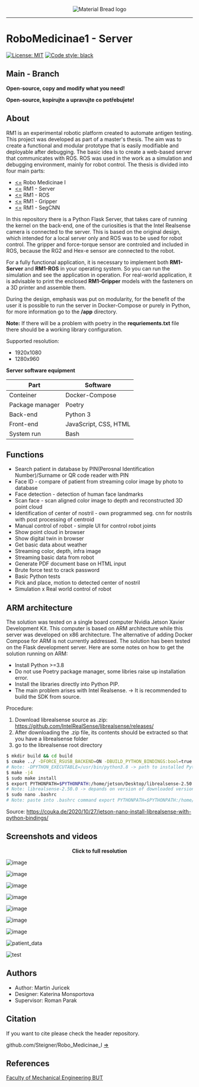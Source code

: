 <p align="center">
  <img src="https://user-images.githubusercontent.com/54715463/155894839-e6a05c2e-aa95-4b53-bb4d-c4cbc1a964b9.png" alt="Material Bread logo">
</p>

***

# RoboMedicinae1 - Server
<a href="https://github.com/Steigner/RM1_server/blob/main/LICENSE"><img alt="License: MIT" src="https://img.shields.io/github/license/Steigner/RM1_Server.svg"></a>
[![Code style: black](https://img.shields.io/badge/code%20style-black-000000.svg)](https://github.com/psf/black)

## Main - Branch

**Open-source, copy and modify what you need!**

**Open-source, kopírujte a upravujte co potřebujete!**

## About
RM1 is an experimental robotic platform created to automate antigen testing. This project was developed as part of a master's thesis. The aim was to create a functional and modular prototype that is easily modifiable and deployable after debugging. The basic idea is to create a web-based server that communicates with ROS. ROS was used in the work as a simulation and debugging environment, mainly for robot control. The thesis is divided into four main parts:

+ [<=](https://github.com/Steigner/Robo_Medicinae_I) Robo Medicinae I
+ [<=](https://github.com/Steigner/RM1_server) RM1 - Server
+ [<=](https://github.com/Steigner/RM1_ROS) RM1 - ROS         
+ [<=](https://github.com/Steigner/RM1_Gripper) RM1 - Gripper
+ [<=](https://github.com/Steigner/RM1_SegCNN) RM1 - SegCNN

In this repository there is a Python Flask Server, that takes care of running the kernel on the back-end, one of the curiosities is that the Intel Realsense camera is connected to the server. This is based on the original design, which intended for a local server only and ROS was to be used for robot control. The gripper and force-torque sensor are controled and included in ROS, because the RG2 and Hex-e sensor are connected to the robot.

For a fully functional application, it is necessary to implement both **RM1-Server** and **RM1-ROS** in your operating system. So you can run the simulation and see the application in operation. For real-world application, it is advisable to print the enclosed **RM1-Gripper** models with the fasteners on a 3D printer and assemble them.

During the design, emphasis was put on modularity, for the benefit of the user it is possible to run the server in Docker-Compose or purely in Python, for more information go to the **/app** directory.

**Note:** If there will be a problem with poetry in the **requriements.txt** file there should be a working library configuration.

Supported resolution:

* 1920x1080
* 1280x960

**Server software equipment**

| Part                       | Software                    |
| -------------------------- | --------------------------- |
| Conteiner                  | Docker-Compose              |
| Package manager            | Poetry                      |
| Back-end                   | Python 3                    |
| Front-end                  | JavaScript, CSS, HTML       |
| System run                 | Bash                        |

## Functions

* Search patient in database by PIN(Perosnal Identification Number)/Surname or QR code reader with PIN
* Face ID - compare of patient from streaming color image by photo to database
* Face detection - detection of human face landmarks
* Scan face - scan aligned color image to depth and reconstructed 3D point cloud
* Identification of center of nostril - own programmed seg. cnn for nostrils with post processing of centroid
* Manual control of robot - simple UI for control robot joints
* Show point cloud in browser
* Show digital twin in browser
* Get basic data about weather
* Streaming color, depth, infra image 
* Streaming basic data from robot
* Generate PDF document base on HTML input
* Brute force test to crack password
* Basic Python tests
* Pick and place, motion to detected center of nostril 
* Simulation x Real world control of robot


## ARM architecture
The solution was tested on a single board computer Nvidia Jetson Xavier Development Kit. This computer is based on ARM architecture while this server was developed on x86 architecture. The alternative of adding Docker Compose for ARM is not currently addressed. The solution has been tested on the Flask development server. Here are some notes on how to get the solution running on ARM:

* Install Python >=3.8
* Do not use Poetry package manager, some libries raise up installation error.
* Install the libraries directly into Python PIP.
* The main problem arises with Intel Realsense. -> It is recommended to build the SDK from source.

Procedure:
1) Download librealsense source as .zip: https://github.com/IntelRealSense/librealsense/releases/
2) After downloading the .zip file, its contents should be extracted so that you have a librealsense folder
3) go to the librealsense root directory

```bash
$ mkdir build && cd build
$ cmake ../ -DFORCE_RSUSB_BACKEND=ON -DBUILD_PYTHON_BINDINGS:bool=true -DPYTHON_EXECUTABLE=/usr/bin/python3.8
# Note: -DPYTHON_EXECUTABLE=/usr/bin/python3.8 -> path to installed Python
$ make -j4
$ sudo make install
$ export PYTHONPATH=$PYTHONPATH:/home/jetson/Desktop/librealsense-2.50.0/build/wrappers/python
# Note: librealsense-2.50.0 -> depands on version of downloaded version SDK (if you not change name)
$ sudo nano .bashrc
# Note: paste into .bashrc command export PYTHONPATH=$PYTHONPATH:/home/jetson/Desktop/librealsense-2.50.0/build/wrappers/python
```
Source: https://couka.de/2020/10/27/jetson-nano-install-librealsense-with-python-bindings/

## Screenshots and videos

<p align="center"> <b>Click to full resolution</b> </p>

![image](https://user-images.githubusercontent.com/54715463/155899512-e7d854bb-060b-4e19-be24-600c7cabbe04.png)

![image](https://user-images.githubusercontent.com/54715463/155899679-3afab5fb-2a01-4d45-abb6-263c80247c3f.png)

![image](https://user-images.githubusercontent.com/54715463/155899886-1813599a-59da-47e2-b654-82b5cb793f79.png)

![image](https://user-images.githubusercontent.com/54715463/155900177-90c77f49-8372-4aa7-be7e-21ef67d234d2.png)

![image](https://user-images.githubusercontent.com/54715463/155899981-0969caea-8504-43c1-b695-1da7be42af88.png)

![image](https://user-images.githubusercontent.com/54715463/155900207-175ae7f0-7ab2-4afe-ba4e-03f5a46f3fd7.png)

![image](https://user-images.githubusercontent.com/54715463/155900015-231af3f1-15e2-4520-85c3-ccabb89b4ef5.png)

![patient_data](https://user-images.githubusercontent.com/54715463/160019352-1d882d6d-75cd-4df8-89b8-99d5c110be24.png)

![test](https://user-images.githubusercontent.com/54715463/155900091-78fa76ad-a566-49d8-b847-1ce7e81e3243.jpg)

## Authors

* Author: Martin Juricek
* Designer: Katerina Monsportova
* Supervisor: Roman Parak

## Citation
If you want to cite please check the header repository. 

github.com/Steigner/Robo_Medicinae_I [=>](https://github.com/Steigner/Robo_Medicinae_I#citation) 

## References

[Faculty of Mechanical Engineering BUT](https://www.fme.vutbr.cz/en)

